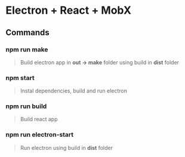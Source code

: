 # Electron + React + MobX

## Commands

### npm run make
> Build electron app in **out -> make** folder using build in **dist** folder 

### npm start
> Instal dependencies, build and run electron

### npm run build
> Build react app

### npm run electron-start
> Run electron using build in **dist** folder
